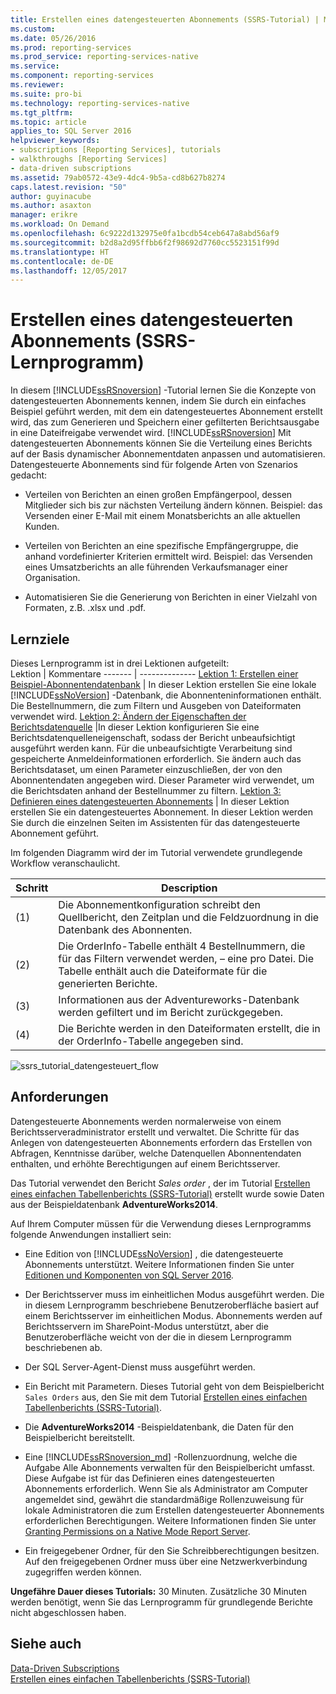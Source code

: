 ```yaml
---
title: Erstellen eines datengesteuerten Abonnements (SSRS-Tutorial) | Microsoft-Dokumentation
ms.custom: 
ms.date: 05/26/2016
ms.prod: reporting-services
ms.prod_service: reporting-services-native
ms.service: 
ms.component: reporting-services
ms.reviewer: 
ms.suite: pro-bi
ms.technology: reporting-services-native
ms.tgt_pltfrm: 
ms.topic: article
applies_to: SQL Server 2016
helpviewer_keywords:
- subscriptions [Reporting Services], tutorials
- walkthroughs [Reporting Services]
- data-driven subscriptions
ms.assetid: 79ab0572-43e9-4dc4-9b5a-cd8b627b8274
caps.latest.revision: "50"
author: guyinacube
ms.author: asaxton
manager: erikre
ms.workload: On Demand
ms.openlocfilehash: 6c9222d132975e0fa1bcdb54ceb647a8abd56af9
ms.sourcegitcommit: b2d8a2d95ffbb6f2f98692d7760cc5523151f99d
ms.translationtype: HT
ms.contentlocale: de-DE
ms.lasthandoff: 12/05/2017
---
```

# <a name="create-a-data-driven-subscription-ssrs-tutorial"></a>Erstellen eines datengesteuerten Abonnements (SSRS-Lernprogramm)
In diesem [!INCLUDE[ssRSnoversion](../includes/ssrsnoversion-md.md)] -Tutorial lernen Sie die Konzepte von datengesteuerten Abonnements kennen, indem Sie durch ein einfaches Beispiel geführt werden, mit dem ein datengesteuertes Abonnement erstellt wird, das zum Generieren und Speichern einer gefilterten Berichtsausgabe in eine Dateifreigabe verwendet wird. 
[!INCLUDE[ssRSnoversion](../includes/ssrsnoversion-md.md)] Mit datengesteuerten Abonnements können Sie die Verteilung eines Berichts auf der Basis dynamischer Abonnementdaten anpassen und automatisieren. Datengesteuerte Abonnements sind für folgende Arten von Szenarios gedacht:  
  
-   Verteilen von Berichten an einen großen Empfängerpool, dessen Mitglieder sich bis zur nächsten Verteilung ändern können. Beispiel: das Versenden einer E-Mail mit einem Monatsberichts an alle aktuellen Kunden.  
  
-   Verteilen von Berichten an eine spezifische Empfängergruppe, die anhand vordefinierter Kriterien ermittelt wird. Beispiel: das Versenden eines Umsatzberichts an alle führenden Verkaufsmanager einer Organisation.
+ Automatisieren Sie die Generierung von Berichten in einer Vielzahl von Formaten, z.B. .xlsx und .pdf.  
  
## <a name="what-you-will-learn"></a>Lernziele  
 Dieses Lernprogramm ist in drei Lektionen aufgeteilt:  
 Lektion | Kommentare
 ------- | --------------
 [Lektion 1: Erstellen einer Beispiel-Abonnentendatenbank](../reporting-services/lesson-1-creating-a-sample-subscriber-database.md) | In dieser Lektion erstellen Sie eine lokale [!INCLUDE[ssNoVersion](../includes/ssnoversion-md.md)] -Datenbank, die Abonnenteninformationen enthält. Die Bestellnummern, die zum Filtern und Ausgeben von Dateiformaten verwendet wird.
[Lektion 2: Ändern der Eigenschaften der Berichtsdatenquelle](../reporting-services/lesson-2-modifying-the-report-data-source-properties.md) |In dieser Lektion konfigurieren Sie eine Berichtsdatenquelleneigenschaft, sodass der Bericht unbeaufsichtigt ausgeführt werden kann. Für die unbeaufsichtigte Verarbeitung sind gespeicherte Anmeldeinformationen erforderlich. Sie ändern auch das Berichtsdataset, um einen Parameter einzuschließen, der von den Abonnentendaten angegeben wird. Dieser Parameter wird verwendet, um die Berichtsdaten anhand der Bestellnummer zu filtern.
 [Lektion 3: Definieren eines datengesteuerten Abonnements](../reporting-services/lesson-3-defining-a-data-driven-subscription.md) | In dieser Lektion erstellen Sie ein datengesteuertes Abonnement. In dieser Lektion werden Sie durch die einzelnen Seiten im Assistenten für das datengesteuerte Abonnement geführt.

 Im folgenden Diagramm wird der im Tutorial verwendete grundlegende Workflow veranschaulicht.

Schritt  |Description 
---------|---------
(1)     |  Die Abonnementkonfiguration schreibt den Quellbericht, den Zeitplan und die Feldzuordnung in die Datenbank des Abonnenten.        
(2)     | Die OrderInfo-Tabelle enthält 4 Bestellnummern, die für das Filtern verwendet werden, – eine pro Datei. Die Tabelle enthält auch die Dateiformate für die generierten Berichte.
(3)     | Informationen aus der Adventureworks-Datenbank werden gefiltert und im Bericht zurückgegeben. 
(4)     | Die Berichte werden in den Dateiformaten erstellt, die in der OrderInfo-Tabelle angegeben sind.

 
 
   ![ssrs_tutorial_datengesteuert_flow](../reporting-services/media/ssrs-tutorial-datadriven-flow.png) 
  
## <a name="requirements"></a>Anforderungen  
Datengesteuerte Abonnements werden normalerweise von einem Berichtsserveradministrator erstellt und verwaltet. Die Schritte für das Anlegen von datengesteuerten Abonnements erfordern das Erstellen von Abfragen, Kenntnisse darüber, welche Datenquellen Abonnentendaten enthalten, und erhöhte Berechtigungen auf einem Berichtsserver.  
  
Das Tutorial verwendet den Bericht *Sales order* , der im Tutorial [Erstellen eines einfachen Tabellenberichts &#40;SSRS-Tutorial&#41;](../reporting-services/create-a-basic-table-report-ssrs-tutorial.md) erstellt wurde sowie Daten aus der Beispieldatenbank **AdventureWorks2014**.  
  
Auf Ihrem Computer müssen für die Verwendung dieses Lernprogramms folgende Anwendungen installiert sein:  
  
-   Eine Edition von [!INCLUDE[ssNoVersion](../includes/ssnoversion-md.md)] , die datengesteuerte Abonnements unterstützt. Weitere Informationen finden Sie unter [Editionen und Komponenten von SQL Server 2016](../sql-server/editions-and-components-of-sql-server-2016.md).  
  
-   Der Berichtsserver muss im einheitlichen Modus ausgeführt werden. Die in diesem Lernprogramm beschriebene Benutzeroberfläche basiert auf einem Berichtsserver im einheitlichen Modus. Abonnements werden auf Berichtsservern im SharePoint-Modus unterstützt, aber die Benutzeroberfläche weicht von der die in diesem Lernprogramm beschriebenen ab.  
  
-   Der SQL Server-Agent-Dienst muss ausgeführt werden.  
  
-   Ein Bericht mit Parametern. Dieses Tutorial geht von dem Beispielbericht `Sales Orders` aus, den Sie mit dem Tutorial [Erstellen eines einfachen Tabellenberichts &#40;SSRS-Tutorial&#41;](../reporting-services/create-a-basic-table-report-ssrs-tutorial.md).  
  
-   Die **AdventureWorks2014** -Beispieldatenbank, die Daten für den Beispielbericht bereitstellt.  
  
-   Eine [!INCLUDE[ssRSnoversion_md](../includes/ssrsnoversion-md.md)] -Rollenzuordnung, welche die Aufgabe Alle Abonnements verwalten für den Beispielbericht umfasst. Diese Aufgabe ist für das Definieren eines datengesteuerten Abonnements erforderlich. Wenn Sie als Administrator am Computer angemeldet sind, gewährt die standardmäßige Rollenzuweisung für lokale Administratoren die zum Erstellen datengesteuerter Abonnements erforderlichen Berechtigungen. Weitere Informationen finden Sie unter [Granting Permissions on a Native Mode Report Server](../reporting-services/security/granting-permissions-on-a-native-mode-report-server.md).  
  
-   Ein freigegebener Ordner, für den Sie Schreibberechtigungen besitzen. Auf den freigegebenen Ordner muss über eine Netzwerkverbindung zugegriffen werden können.  
  
**Ungefähre Dauer dieses Tutorials:** 30 Minuten. Zusätzliche 30 Minuten werden benötigt, wenn Sie das Lernprogramm für grundlegende Berichte nicht abgeschlossen haben.  
  
## <a name="see-also"></a>Siehe auch  
[Data-Driven Subscriptions](../reporting-services/subscriptions/data-driven-subscriptions.md)  
[Erstellen eines einfachen Tabellenberichts &#40;SSRS-Tutorial&#41;](../reporting-services/create-a-basic-table-report-ssrs-tutorial.md)
 

